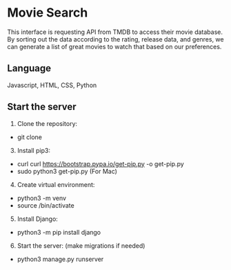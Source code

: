 # Movie Search

This interface is requesting API from TMDB to access their movie database. By sorting out the data according to the rating, release data, and genres, we can generate a list of great movies to watch that based on our preferences. 

## Language
Javascript, HTML, CSS, Python

## Start the server
1. Clone the repository:
  - git clone <repo url>
3. Install pip3:
  - curl curl https://bootstrap.pypa.io/get-pip.py -o get-pip.py
  - sudo python3 get-pip.py (For Mac)
4. Create virtual environment:
  - python3 -m venv <filename>
  - source <filename>/bin/activate
5. Install Django:
  - python3 -m pip install django
6. Start the server: (make migrations if needed)
  - python3 manage.py runserver

 
